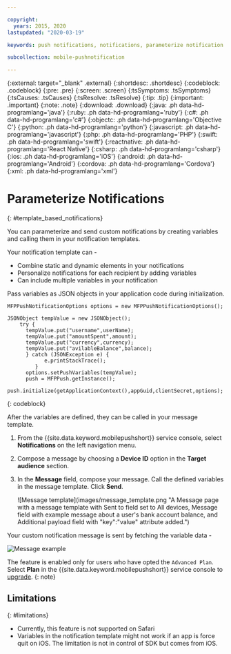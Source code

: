 ```yaml
---

copyright:
  years: 2015, 2020
lastupdated: "2020-03-19"

keywords: push notifications, notifications, parameterize notification

subcollection: mobile-pushnotification

---
```


{:external: target="_blank" .external}
{:shortdesc: .shortdesc}
{:codeblock: .codeblock}
{:pre: .pre}
{:screen: .screen}
{:tsSymptoms: .tsSymptoms}
{:tsCauses: .tsCauses}
{:tsResolve: .tsResolve}
{:tip: .tip}
{:important: .important}
{:note: .note}
{:download: .download}
{:java: .ph data-hd-programlang='java'}
{:ruby: .ph data-hd-programlang='ruby'}
{:c#: .ph data-hd-programlang='c#'}
{:objectc: .ph data-hd-programlang='Objective C'}
{:python: .ph data-hd-programlang='python'}
{:javascript: .ph data-hd-programlang='javascript'}
{:php: .ph data-hd-programlang='PHP'}
{:swift: .ph data-hd-programlang='swift'}
{:reactnative: .ph data-hd-programlang='React Native'}
{:csharp: .ph data-hd-programlang='csharp'}
{:ios: .ph data-hd-programlang='iOS'}
{:android: .ph data-hd-programlang='Android'}
{:cordova: .ph data-hd-programlang='Cordova'}
{:xml: .ph data-hd-programlang='xml'}

# Parameterize Notifications
{: #template_based_notifications}

You can parameterize and send custom notifications by creating variables and calling them in your notification templates.

Your notification template can -
- Combine static and dynamic elements in your notifications
- Personalize notifications for each recipient by adding variables
- Can include multiple variables in your notification 

Pass variables as JSON objects in your application code during initialization.
   
```
MFPPushNotificationOptions options = new MFPPushNotificationOptions();

JSONObject tempValue = new JSONObject();
    try {
      tempValue.put("username",userName);
      tempValue.put("amountSpent",amount);
      tempValue.put("currency",currency);
      tempValue.put("avilableBalance",balance);
      } catch (JSONException e) {
            e.printStackTrace();
         }
      options.setPushVariables(tempValue); 
      push = MFPPush.getInstance();
      push.initialize(getApplicationContext(),appGuid,clientSecret,options);
```
{: codeblock}

After the variables are defined, they can be called in your message template.

1. From the {{site.data.keyword.mobilepushshort}} service console, select **Notifications** on the left navigation menu.
1. Compose a message by choosing a **Device ID** option in the **Target audience** section.
1. In the **Message** field, compose your message. Call the defined variables in the message template. Click **Send**.

   ![Message template](images/message_template.png "A Message page with a message template with Sent to field set to All devices, Message field with example message about a user's bank account balance, and Additional payload field with "key":"value" attribute added.")

Your custom notification message is sent by fetching the variable data -

![Message example](images/message_template_example.jpg "Example notification based on the message template")

The feature is enabled only for users who have opted the `Advanced Plan`. Select **Plan** in the {{site.data.keyword.mobilepushshort}} service console to [upgrade](https://cloud.ibm.com/docs/account?topic=account-upgrading-account).
{: note}

## Limitations
{: #limitations}

- Currently, this feature is not supported on Safari
- Variables in the notification template might not work if an app is force quit on iOS. The limitation is not in control of SDK but comes from iOS.
